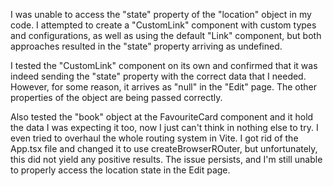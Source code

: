I was unable to access the "state" property of the "location" object in my code. I attempted to create a "CustomLink" component with custom types and configurations, as well as using the default "Link" component, but both approaches resulted in the "state" property arriving as undefined.

I tested the "CustomLink" component on its own and confirmed that it was indeed sending the "state" property with the correct data that I needed. However, for some reason, it arrives as "null" in the "Edit" page. The other properties of the object are being passed correctly.

Also tested the "book" object at the FavouriteCard component and it hold the data I was expecting it too, now I just can't think in nothing else to try. I even tried to overhaul the whole routing system in Vite. I got rid of the App.tsx file and changed it to use createBrowserROuter, but unfortunately, this did not yield any positive results. The issue persists, and I'm still unable to properly access the location state in the Edit page.
